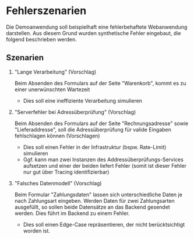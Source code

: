 # Fehlerszenarien

Die Demoanwendung soll beispielhaft eine fehlerbehaftete Webanwendung darstellen. Aus diesem Grund wurden synthetische Fehler eingebaut, die folgend beschrieben werden.

## Szenarien

1. "Lange Verarbeitung" (Vorschlag)

    Beim Absenden des Formulars auf der Seite "Warenkorb", kommt es zu einer unerwünschten Wartezeit
    - Dies soll eine ineffiziente Verarbeitung simulieren

2. "Serverfehler bei Adressüberprüfung" (Vorschlag)

    Beim Absenden des Formulars auf der Seite "Rechnungsadresse" sowie "Lieferaddresse", soll die Adressüberprüfung für valide Eingaben fehlschlagen können (Vorschlagen)
    - Dies soll einen Fehler in der Infrastruktur (bspw. Rate-Limit) simulieren
    - Ggf. kann man zwei Instanzen des Addressüberprüfungs-Services aufsetzen und einer der beiden liefert Fehler (somit ist dieser Fehler nur gut über Tracing identifizierbar)

3. "Falsches Datenmodell" (Vorschlag)

    Beim Formular "Zahlungsdaten" lassen sich unterschiedliche Daten je nach Zahlungsart eingeben.
    Werden Daten für zwei Zahlungsarten ausgefüllt, so sollen beide Datensätze an das Backend gesendet werden. Dies führt im Backend zu einem Fehler.
    - Dies soll einen Edge-Case repräsentieren, der nicht berücktsichtigt worden ist.